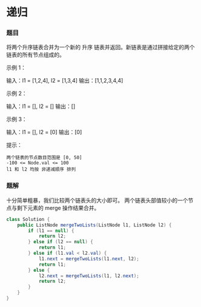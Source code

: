 # 递归

### 题目
将两个升序链表合并为一个新的 升序 链表并返回。新链表是通过拼接给定的两个链表的所有节点组成的。 

示例 1：

输入：l1 = [1,2,4], l2 = [1,3,4]
输出：[1,1,2,3,4,4]

示例 2：

输入：l1 = [], l2 = []
输出：[]

示例 3：

输入：l1 = [], l2 = [0]
输出：[0]


提示：

    两个链表的节点数目范围是 [0, 50]
    -100 <= Node.val <= 100
    l1 和 l2 均按 非递减顺序 排列

### 题解
十分简单粗暴，我们比较两个链表头的大小即可。
两个链表头部值较小的一个节点与剩下元素的 merge 操作结果合并。   
```Java
class Solution {
    public ListNode mergeTwoLists(ListNode l1, ListNode l2) {
        if (l1 == null) {
            return l2;
        } else if (l2 == null) {
            return l1;
        } else if (l1.val < l2.val) {
            l1.next = mergeTwoLists(l1.next, l2);
            return l1;
        } else {
            l2.next = mergeTwoLists(l1, l2.next);
            return l2;
        }
    }
}
```